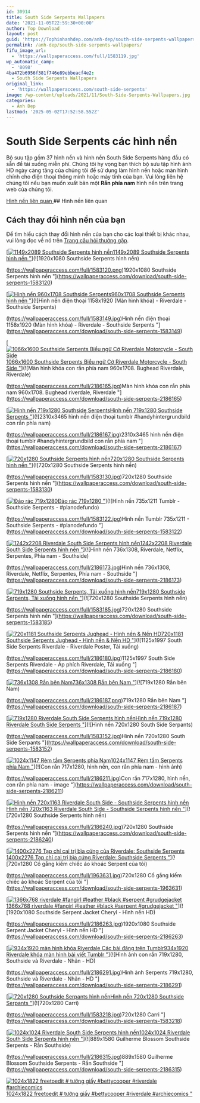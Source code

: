 ```yaml
---
id: 30914
title: South Side Serpents Wallpapers
date: '2021-11-05T22:59:30+00:00'
author: Top Download
layout: post
guid: 'https://Tophinhanhdep.com/anh-dep/south-side-serpents-wallpapers/'
permalink: /anh-dep/south-side-serpents-wallpapers/
fifu_image_url:
  - 'https://wallpaperaccess.com/full/1583119.jpg'
wp_automatic_camp:
  - '8098'
4ba472b6956f381f746e89ebbeacf4e2:
  - South Side Serpents Wallpapers
original_link:
  - 'https://wallpaperaccess.com/south-side-serpents'
image: /wp-content/uploads/2021/11/South-Side-Serpents-Wallpapers.jpg
categories:
  - Ảnh Đẹp
lastmod: '2025-05-02T17:52:58.552Z'
---
```

# South Side Serpents các hình nền

Bộ sưu tập gồm 37 hình nền và hình nền South Side Serpents hàng đầu có sẵn để tải xuống miễn phí. Chúng tôi hy vọng bạn thích bộ sưu tập hình ảnh HD ngày càng tăng của chúng tôi để sử dụng làm hình nền hoặc màn hình chính cho điện thoại thông minh hoặc máy tính của bạn. Vui lòng liên hệ chúng tôi nếu bạn muốn xuất bản một **Rắn phía nam** hình nền trên trang web của chúng tôi.

[Hình nền liên quan ](#related) ## Hình nền liên quan

## Cách thay đổi hình nền của bạn

Để tìm hiểu cách thay đổi hình nền của bạn cho các loại thiết bị khác nhau, vui lòng đọc về nó trên [Trang câu hỏi thường gặp](https://tophinhanhdep.com/faq/).

  
[[![1149x2089 Southside Serpents hình nền](https://wallpaperaccess.com/full/1583119.jpg)1149x2089 Southside Serpents hình nền "](https://wallpaperaccess.com/download/south-side-serpents-1583119)](![1920x1080 Southside Serpents hình nền)

(https://wallpaperaccess.com/full/1583120.png)1920x1080 Southside Serpents hình nền "](https://wallpaperaccess.com/download/south-side-serpents-1583120)

[[![Hình nền 960x1708 Southside Serpents](https://wallpaperaccess.com/full/1583127.jpg)960x1708 Southside Serpents hình nền "](https://wallpaperaccess.com/download/south-side-serpents-1583127)](![Hình nền điện thoại 1158x1920 (Màn hình khóa) - Riverdale - Southside Serpents)

(https://wallpaperaccess.com/full/1583149.jpg)Hình nền điện thoại 1158x1920 (Màn hình khóa) - Riverdale - Southside Serpents "](https://wallpaperaccess.com/download/south-side-serpents-1583149)

[[![1066x1600 Southside Serpents Biểu ngữ Cờ Riverdale Motorcycle - South Side](https://wallpaperaccess.com/full/2186164.jpg)1066x1600 Southside Serpents Biểu ngữ Cờ Riverdale Motorcycle - South Side "](https://wallpaperaccess.com/download/south-side-serpents-2186164)](![Màn hình khóa con rắn phía nam 960x1708.  Bughead Riverdale, Riverdale)

(https://wallpaperaccess.com/full/2186165.jpg)Màn hình khóa con rắn phía nam 960x1708. Bughead riverdale, Riverdale "](https://wallpaperaccess.com/download/south-side-serpents-2186165)

[[![Hình nền 719x1280 Southside Serpents](https://wallpaperaccess.com/full/1583133.jpg)Hình nền 719x1280 Southside Serpents "](https://wallpaperaccess.com/download/south-side-serpents-1583133)](![2310x3465 hình nền điện thoại tumblr #handyhintergrundbild con rắn phía nam)

(https://wallpaperaccess.com/full/2186167.jpg)2310x3465 hình nền điện thoại tumblr #handyhintergrundbild con rắn phía nam "](https://wallpaperaccess.com/download/south-side-serpents-2186167)

[[![720x1280 Southside Serpents hình nền](https://wallpaperaccess.com/full/1583123.jpg)720x1280 Southside Serpents hình nền "](https://wallpaperaccess.com/download/south-side-serpents-1583123)](![720x1280 Southside Serpents hình nền)

(https://wallpaperaccess.com/full/1583130.jpg)720x1280 Southside Serpents hình nền "](https://wallpaperaccess.com/download/south-side-serpents-1583130)

[[![Đảo rác 719x1280](https://wallpaperaccess.com/full/2186170.jpg)Đảo rác 719x1280 "](https://wallpaperaccess.com/download/south-side-serpents-2186170)](![Hình nền 735x1211 Tumblr - Southside Serpents - #planodefundo)

(https://wallpaperaccess.com/full/1583122.jpg)Hình nền Tumblr 735x1211 - Southside Serpents - #planodefundo "](https://wallpaperaccess.com/download/south-side-serpents-1583122)

[[![1242x2208 Riverdale South Side Serpents hình nền](https://wallpaperaccess.com/full/2186172.png)1242x2208 Riverdale South Side Serpents hình nền "](https://wallpaperaccess.com/download/south-side-serpents-2186172)](![Hình nền 736x1308, Riverdale, Netflix, Serpentes, Phía nam - Southside)

(https://wallpaperaccess.com/full/2186173.jpg)Hình nền 736x1308, Riverdale, Netflix, Serpentes, Phía nam - Southside "](https://wallpaperaccess.com/download/south-side-serpents-2186173)

[[![719x1280 Southside Serpents, Tải xuống hình nền](https://wallpaperaccess.com/full/2186175.jpg)719x1280 Southside Serpents, Tải xuống hình nền "](https://wallpaperaccess.com/download/south-side-serpents-2186175)](![720x1280 Southside Serpents hình nền)

(https://wallpaperaccess.com/full/1583185.jpg)720x1280 Southside Serpents hình nền "](https://wallpaperaccess.com/download/south-side-serpents-1583185)

[[![720x1181 Southside Serpents Jughead - Hình nền & Nền HD](https://wallpaperaccess.com/full/1963571.jpg)720x1181 Southside Serpents Jughead - Hình nền &amp; Nền HD "](https://wallpaperaccess.com/download/south-side-serpents-1963571)](![1125x1997 South Side Serpents Riverdale - Riverdale Poster, Tải xuống)

(https://wallpaperaccess.com/full/2186180.jpg)1125x1997 South Side Serpents Riverdale - Áp phích Riverdale, Tải xuống "](https://wallpaperaccess.com/download/south-side-serpents-2186180)

[[![736x1308 Rắn bên Nam](https://wallpaperaccess.com/full/2186181.jpg)736x1308 Rắn bên Nam "](https://wallpaperaccess.com/download/south-side-serpents-2186181)](![719x1280 Rắn bên Nam)

(https://wallpaperaccess.com/full/2186187.png)719x1280 Rắn bên Nam "](https://wallpaperaccess.com/download/south-side-serpents-2186187)

[[![719x1280 Riverdale South Side Serpents hình nền](https://wallpaperaccess.com/full/2186194.jpg)Hình nền 719x1280 Riverdale South Side Serpents "](https://wallpaperaccess.com/download/south-side-serpents-2186194)](![Hình nền 720x1280 South Side Serpants)

(https://wallpaperaccess.com/full/1583152.jpg)Hình nền 720x1280 South Side Serpants "](https://wallpaperaccess.com/download/south-side-serpents-1583152)

[[![1024x1147 Rèm tắm Serpents phía Nam](https://wallpaperaccess.com/full/2186208.jpg)1024x1147 Rèm tắm Serpents phía Nam "](https://wallpaperaccess.com/download/south-side-serpents-2186208)](![Con rắn 717x1280, hình nền, con rắn phía nam - hình ảnh)

(https://wallpaperaccess.com/full/2186211.jpg)Con rắn 717x1280, hình nền, con rắn phía nam - image "](https://wallpaperaccess.com/download/south-side-serpents-2186211)

[[![Hình nền 720x1163 Riverdale South Side - Southside Serpents hình nền](https://wallpaperaccess.com/full/2186238.jpg)Hình nền 720x1163 Riverdale South Side - Southside Serpents hình nền "](https://wallpaperaccess.com/download/south-side-serpents-2186238)](![720x1280 Southside Serpents hình nền)

(https://wallpaperaccess.com/full/2186240.jpg)720x1280 Southside Serpents hình nền "](https://wallpaperaccess.com/download/south-side-serpents-2186240)

[[![1400x2276 Tạp chí cai trị bìa cứng của Riverdale: Southside Serpents](https://wallpaperaccess.com/full/2186255.jpg)1400x2276 Tạp chí cai trị bìa cứng Riverdale: Southside Serpents "](https://wallpaperaccess.com/download/south-side-serpents-2186255)](![720x1280 Cố gắng kiếm chiếc áo khoác Serpent của tôi)

(https://wallpaperaccess.com/full/1963631.jpg)720x1280 Cố gắng kiếm chiếc áo khoác Serpent của tôi "](https://wallpaperaccess.com/download/south-side-serpents-1963631)

[[![1366x768 riverdale #fangirl #leather #black #serpent #grudgejacket](https://wallpaperaccess.com/full/2186261.jpg)1366x768 riverdale #fangirl #leather #black #serpent #grudgejacket "](https://wallpaperaccess.com/download/south-side-serpents-2186261)](![1920x1080 Southside Serpent Jacket Cheryl - Hình nền HD)

(https://wallpaperaccess.com/full/2186263.jpg)1920x1080 Southside Serpent Jacket Cheryl - Hình nền HD "](https://wallpaperaccess.com/download/south-side-serpents-2186263)

[[![934x1920 màn hình khóa Riverdale Các bài đăng trên Tumblr](https://wallpaperaccess.com/full/2186288.jpg)934x1920 Riverdale khóa màn hình bài viết Tumblr "](https://wallpaperaccess.com/download/south-side-serpents-2186288)](![Hình ảnh con rắn 719x1280, Southside và Riverdale - Nhãn - HD)

(https://wallpaperaccess.com/full/2186291.jpg)Hình ảnh Serpents 719x1280, Southside và Riverdale - Nhãn - HD "](https://wallpaperaccess.com/download/south-side-serpents-2186291)

[[![720x1280 Southside Serpants hình nền](https://wallpaperaccess.com/full/1583219.jpg)Hình nền 720x1280 Southside Serpants "](https://wallpaperaccess.com/download/south-side-serpents-1583219)](![720x1280 Carri)

(https://wallpaperaccess.com/full/1583218.jpg)720x1280 Carri "](https://wallpaperaccess.com/download/south-side-serpents-1583218)

[[![1024x1024 Riverdale South Side Serpents hình nền](https://wallpaperaccess.com/full/2186314.png)1024x1024 Riverdale South Side Serpents hình nền "](https://wallpaperaccess.com/download/south-side-serpents-2186314)](![889x1580 Guilherme Blossom Southside Serpents - Rắn Southside)

(https://wallpaperaccess.com/full/2186315.jpg)889x1580 Guilherme Blossom Southside Serpents - Rắn Southside "](https://wallpaperaccess.com/download/south-side-serpents-2186315)

[![1024x1822 freetoedit # tường giấy #bettycooper #riverdale #archiecomics](https://wallpaperaccess.com/full/2186317.jpg)1024x1822 freetoedit # tường giấy #bettycooper #riverdale #archiecomics "](https://wallpaperaccess.com/download/south-side-serpents-2186317)
